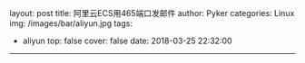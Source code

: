 layout: post
title: 阿里云ECS用465端口发邮件
author: Pyker
categories: Linux
img: /images/bar/aliyun.jpg
tags:
  - aliyun
top: false
cover: false
date: 2018-03-25 22:32:00
---